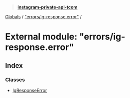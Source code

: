 > **[instagram-private-api-tcom](../README.md)**

[Globals](../README.md) / ["errors/ig-response.error"](_errors_ig_response_error_.md) /

# External module: "errors/ig-response.error"

## Index

### Classes

* [IgResponseError](../classes/_errors_ig_response_error_.igresponseerror.md)